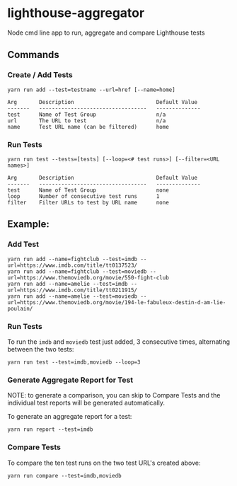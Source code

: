 # lighthouse-aggregator
Node cmd line app to run, aggregate and compare Lighthouse tests

## Commands

### Create / Add Tests
```
yarn run add --test=testname --url=href [--name=home]

Arg       Description                          Default Value
-------   ----------------------------------   --------------
test      Name of Test Group                   n/a
url       The URL to test                      n/a
name      Test URL name (can be filtered)      home
```

### Run Tests
```
yarn run test --tests=[tests] [--loop=<# test runs>] [--filter=<URL names>]

Arg       Description                          Default Value
-------   ----------------------------------   --------------
test      Name of Test Group                   none
loop      Number of consecutive test runs      1
filter    Filter URLs to test by URL name      none
```

## Example:
### Add Test

```
yarn run add --name=fightclub --test=imdb --url=https://www.imdb.com/title/tt0137523/
yarn run add --name=fightclub --test=moviedb --url=https://www.themoviedb.org/movie/550-fight-club
yarn run add --name=amelie --test=imdb --url=https://www.imdb.com/title/tt0211915/
yarn run add --name=amelie --test=moviedb --url=https://www.themoviedb.org/movie/194-le-fabuleux-destin-d-am-lie-poulain/
```

### Run Tests
To run the `imdb` and `moviedb` test just added, 3 consecutive times, alternating between the two tests:
```
yarn run test --test=imdb,moviedb --loop=3
```

### Generate Aggregate Report for Test
NOTE: to generate a comparison, you can skip to Compare Tests and the individual test reports will be generated automatically.

To generate an aggregate report for a test:
```
yarn run report --test=imdb
```

### Compare Tests
To compare the ten test runs on the two test URL's created above:
```
yarn run compare --test=imdb,moviedb
```
